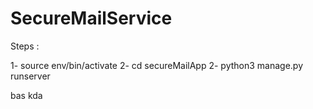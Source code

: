 # SecureMailService


Steps : 

1- source env/bin/activate
2- cd secureMailApp
2- python3 manage.py runserver 

bas kda 
